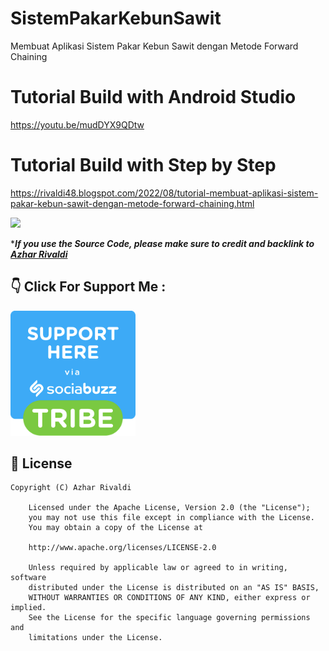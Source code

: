# SistemPakarKebunSawit
Membuat Aplikasi Sistem Pakar Kebun Sawit dengan Metode Forward Chaining

# Tutorial Build with Android Studio
https://youtu.be/mudDYX9QDtw

# Tutorial Build with Step by Step
https://rivaldi48.blogspot.com/2022/08/tutorial-membuat-aplikasi-sistem-pakar-kebun-sawit-dengan-metode-forward-chaining.html

<img src="https://blogger.googleusercontent.com/img/b/R29vZ2xl/AVvXsEjuVUDioET51TlobtGUP7BgRuku9zM22QMO0i_HweIHxjH7pe4-8bx0xSLxXbiIHZ6DL8rEB06fOahFxf__QjEh9hjia0x6xsoDOO_aAtMXEujIi_1Fzzp8YdraSGmkVji2VDXPnGKWharZoNSQstu3rVcx7duLdPlEEM2xUMNOzMZm0GFusYurhvUeEA/s1280/Tutorial%20Membuat%20Aplikasi%20Sistem%20Pakar%20Kebun%20Sawit%20dengan%20Android%20Studio.png" data-canonical-src="https://blogger.googleusercontent.com/img/b/R29vZ2xl/AVvXsEjuVUDioET51TlobtGUP7BgRuku9zM22QMO0i_HweIHxjH7pe4-8bx0xSLxXbiIHZ6DL8rEB06fOahFxf__QjEh9hjia0x6xsoDOO_aAtMXEujIi_1Fzzp8YdraSGmkVji2VDXPnGKWharZoNSQstu3rVcx7duLdPlEEM2xUMNOzMZm0GFusYurhvUeEA/s1280/Tutorial%20Membuat%20Aplikasi%20Sistem%20Pakar%20Kebun%20Sawit%20dengan%20Android%20Studio.png" style="max-width:100%;">

****If you use the Source Code, please make sure to credit and backlink to [Azhar Rivaldi](https://rivaldi48.blogspot.com/)***

## 👇 Click For Support Me :
<a href="https://sociabuzz.com/azharrvldi_/donate"> 
<img src="https://github.com/AzharRivaldi/AzharRivaldi/blob/master/Support%20Here.png" width="200" height="200"></a>

## 📄 License

```
Copyright (C) Azhar Rivaldi

    Licensed under the Apache License, Version 2.0 (the "License");
    you may not use this file except in compliance with the License.
    You may obtain a copy of the License at

    http://www.apache.org/licenses/LICENSE-2.0

    Unless required by applicable law or agreed to in writing, software
    distributed under the License is distributed on an "AS IS" BASIS,
    WITHOUT WARRANTIES OR CONDITIONS OF ANY KIND, either express or implied.
    See the License for the specific language governing permissions and
    limitations under the License.

```
